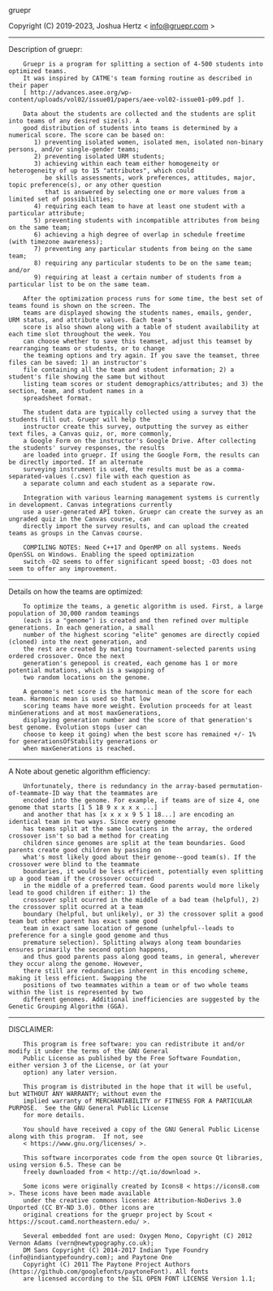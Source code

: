 gruepr

Copyright (C) 2019-2023, Joshua Hertz < info@gruepr.com >

---------------
Description of gruepr:

        Gruepr is a program for splitting a section of 4-500 students into optimized teams.
        It was inspired by CATME's team forming routine as described in their paper
        [ http://advances.asee.org/wp-content/uploads/vol02/issue01/papers/aee-vol02-issue01-p09.pdf ].

        Data about the students are collected and the students are split into teams of any desired size(s). A
        good distribution of students into teams is determined by a numerical score. The score can be based on:
           1) preventing isolated women, isolated men, isolated non-binary persons, and/or single-gender teams;
           2) preventing isolated URM students;
           3) achieving within each team either homogeneity or heterogeneity of up to 15 "attributes", which could
              be skills assessments, work preferences, attitudes, major, topic preference(s), or any other question 
              that is answered by selecting one or more values from a limited set of possibilities;
           4) requiring each team to have at least one student with a particular attribute;
           5) preventing students with incompatible attributes from being on the same team;
           6) achieving a high degree of overlap in schedule freetime (with timezone awareness);
           7) preventing any particular students from being on the same team;
           8) requiring any particular students to be on the same team; and/or
           9) requiring at least a certain number of students from a particular list to be on the same team.

        After the optimization process runs for some time, the best set of teams found is shown on the screen. The
        teams are displayed showing the students names, emails, gender, URM status, and attribute values. Each team's
        score is also shown along with a table of student availability at each time slot throughout the week. You
        can choose whether to save this teamset, adjust this teamset by rearranging teams or students, or to change
        the teaming options and try again. If you save the teamset, three files can be saved: 1) an instructor's
        file containing all the team and student information; 2) a student's file showing the same but without
        listing team scores or student demographics/attributes; and 3) the section, team, and student names in a
        spreadsheet format.

        The student data are typically collected using a survey that the students fill out. Gruepr will help the
        instructor create this survey, outputting the survey as either text files, a Canvas quiz, or, more commonly,
        a Google Form on the instructor's Google Drive. After collecting the students' survey responses, the results
        are loaded into gruepr. If using the Google Form, the results can be directly imported. If an alternate
        surveying instrument is used, the results must be as a comma-separated-values (.csv) file with each question as
        a separate column and each student as a separate row.

        Integration with various learning management systems is currently in development. Canvas integrations currently
        use a user-generated API token. Gruepr can create the survey as an ungraded quiz in the Canvas course, can
        directly import the survey results, and can upload the created teams as groups in the Canvas course.

        COMPILING NOTES: Need C++17 and OpenMP on all systems. Needs OpenSSL on Windows. Enabling the speed optimization
        switch -O2 seems to offer significant speed boost; -O3 does not seem to offer any improvement.

---------------
Details on how the teams are optimized:

        To optimize the teams, a genetic algorithm is used. First, a large population of 30,000 random teamings
        (each is a "genome") is created and then refined over multiple generations. In each generation, a small
        number of the highest scoring "elite" genomes are directly copied (cloned) into the next generation, and
        the rest are created by mating tournament-selected parents using ordered crossover. Once the next
        generation's genepool is created, each genome has 1 or more potential mutations, which is a swapping of
        two random locations on the genome.

        A genome's net score is the harmonic mean of the score for each team. Harmonic mean is used so that low
        scoring teams have more weight. Evolution proceeds for at least minGenerations and at most maxGenerations,
        displaying generation number and the score of that generation's best genome. Evolution stops (user can
        choose to keep it going) when the best score has remained +/- 1% for generationsOfStability generations or
        when maxGenerations is reached.


---------------
A Note about genetic algorithm efficiency:

        Unfortunately, there is redundancy in the array-based permutation-of-teammate-ID way that the teammates are
        encoded into the genome. For example, if teams are of size 4, one genome that starts [1 5 18 9 x x x x ...]
        and another that has [x x x x 9 5 1 18...] are encoding an identical team in two ways. Since every genome
        has teams split at the same locations in the array, the ordered crossover isn't so bad a method for creating
        children since genomes are split at the team boundaries. Good parents create good children by passing on
        what's most likely good about their genome--good team(s). If the crossover were blind to the teammate
        boundaries, it would be less efficient, potentially even splitting up a good team if the crossover occurred
        in the middle of a preferred team. Good parents would more likely lead to good children if either: 1) the
        crossover split ocurred in the middle of a bad team (helpful), 2) the crossover split ocurred at a team
        boundary (helpful, but unlikely), or 3) the crossover split a good team but other parent has exact same good
        team in exact same location of genome (unhelpful--leads to preference for a single good genome and thus
        premature selection). Splitting always along team boundaries ensures primarily the second option happens,
        and thus good parents pass along good teams, in general, wherever they occur along the genome. However,
        there still are redundancies inherent in this encoding scheme, making it less efficient. Swapping the
        positions of two teammates within a team or of two whole teams within the list is represented by two
        different genomes. Additional inefficiencies are suggested by the Genetic Grouping Algorithm (GGA).


---------------
DISCLAIMER:

        This program is free software: you can redistribute it and/or modify it under the terms of the GNU General
        Public License as published by the Free Software Foundation, either version 3 of the License, or (at your
        option) any later version.

        This program is distributed in the hope that it will be useful, but WITHOUT ANY WARRANTY; without even the
        implied warranty of MERCHANTABILITY or FITNESS FOR A PARTICULAR PURPOSE.  See the GNU General Public License
        for more details.

        You should have received a copy of the GNU General Public License along with this program.  If not, see
        < https://www.gnu.org/licenses/ >.

        This software incorporates code from the open source Qt libraries, using version 6.5. These can be
        freely downloaded from < http://qt.io/download >.

        Some icons were originally created by Icons8 < https://icons8.com >. These icons have been made available
        under the creative commons license: Attribution-NoDerivs 3.0 Unported (CC BY-ND 3.0). Other icons are
        original creations for the gruepr project by Scout < https://scout.camd.northeastern.edu/ >.

        Several embedded font are used: Oxygen Mono, Copyright (C) 2012 Vernon Adams (vern@newtypography.co.uk);
        DM Sans Copyright (C) 2014-2017 Indian Type Foundry (info@indiantypefoundry.com); and Paytone One
        Copyright (C) 2011 The Paytone Project Authors (https://github.com/googlefonts/paytoneFont). All fonts
        are licensed according to the SIL OPEN FONT LICENSE Version 1.1; 
